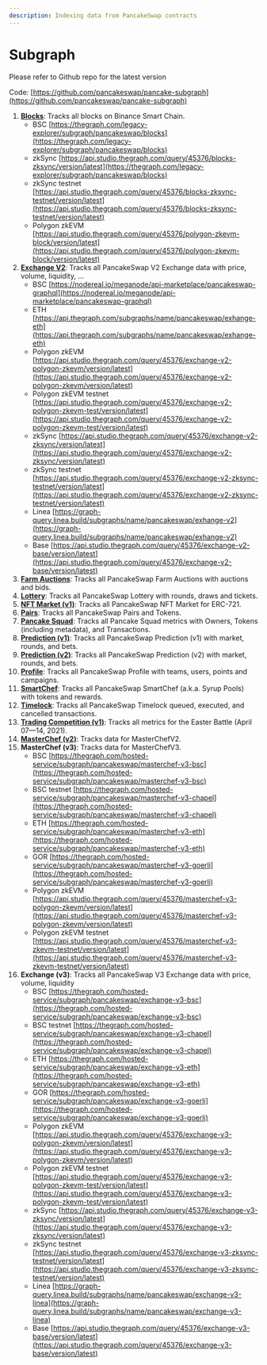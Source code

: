 ```yaml
---
description: Indexing data from PancakeSwap contracts
---
```


# Subgraph

Please refer to Github repo for the latest version

Code: [https://github.com/pancakeswap/pancake-subgraph](https://github.com/pancakeswap/pancake-subgraph)

1. [**Blocks**](https://thegraph.com/legacy-explorer/subgraph/pancakeswap/blocks): Tracks all blocks on Binance Smart Chain.
   * BSC [https://thegraph.com/legacy-explorer/subgraph/pancakeswap/blocks](https://thegraph.com/legacy-explorer/subgraph/pancakeswap/blocks)
   * zkSync [https://api.studio.thegraph.com/query/45376/blocks-zksync/version/latest](https://thegraph.com/legacy-explorer/subgraph/pancakeswap/blocks)
   * zkSync testnet [https://api.studio.thegraph.com/query/45376/blocks-zksync-testnet/version/latest](https://api.studio.thegraph.com/query/45376/blocks-zksync-testnet/version/latest)
   * Polygon zkEVM [https://api.studio.thegraph.com/query/45376/polygon-zkevm-block/version/latest](https://api.studio.thegraph.com/query/45376/polygon-zkevm-block/version/latest)
2. [**Exchange V2**](https://nodereal.io/meganode/api-marketplace/pancakeswap-graphql): Tracks all PancakeSwap V2 Exchange data with price, volume, liquidity, ...
   * BSC [https://nodereal.io/meganode/api-marketplace/pancakeswap-graphql](https://nodereal.io/meganode/api-marketplace/pancakeswap-graphql)
   * ETH [https://api.thegraph.com/subgraphs/name/pancakeswap/exhange-eth](https://api.thegraph.com/subgraphs/name/pancakeswap/exhange-eth)
   * Polygon zkEVM [https://api.studio.thegraph.com/query/45376/exchange-v2-polygon-zkevm/version/latest](https://api.studio.thegraph.com/query/45376/exchange-v2-polygon-zkevm/version/latest)
   * Polygon zkEVM testnet [https://api.studio.thegraph.com/query/45376/exchange-v2-polygon-zkevm-test/version/latest](https://api.studio.thegraph.com/query/45376/exchange-v2-polygon-zkevm-test/version/latest)
   * zkSync [https://api.studio.thegraph.com/query/45376/exchange-v2-zksync/version/latest](https://api.studio.thegraph.com/query/45376/exchange-v2-zksync/version/latest)
   * zkSync testnet [https://api.studio.thegraph.com/query/45376/exchange-v2-zksync-testnet/version/latest](https://api.studio.thegraph.com/query/45376/exchange-v2-zksync-testnet/version/latest)
   * Linea [https://graph-query.linea.build/subgraphs/name/pancakeswap/exhange-v2](https://graph-query.linea.build/subgraphs/name/pancakeswap/exhange-v2)
   * Base [https://api.studio.thegraph.com/query/45376/exchange-v2-base/version/latest](https://api.studio.thegraph.com/query/45376/exchange-v2-base/version/latest)
3. [**Farm Auctions**](https://thegraph.com/legacy-explorer/subgraph/pancakeswap/farm-auctions): Tracks all PancakeSwap Farm Auctions with auctions and bids.
4. [**Lottery**](https://thegraph.com/legacy-explorer/subgraph/pancakeswap/lottery): Tracks all PancakeSwap Lottery with rounds, draws and tickets.
5. [**NFT Market (v1)**](https://thegraph.com/legacy-explorer/subgraph/pancakeswap/nft-market): Tracks all PancakeSwap NFT Market for ERC-721.
6. [**Pairs**](https://thegraph.com/legacy-explorer/subgraph/pancakeswap/pairs): Tracks all PancakeSwap Pairs and Tokens.
7. [**Pancake Squad**](https://thegraph.com/legacy-explorer/subgraph/pancakeswap/pancake-squad): Tracks all Pancake Squad metrics with Owners, Tokens (including metadata), and Transactions.
8. [**Prediction (v1)**](https://thegraph.com/legacy-explorer/subgraph/pancakeswap/prediction): Tracks all PancakeSwap Prediction (v1) with market, rounds, and bets.
9. [**Prediction (v2)**](https://thegraph.com/legacy-explorer/subgraph/pancakeswap/prediction-v2): Tracks all PancakeSwap Prediction (v2) with market, rounds, and bets.
10. [**Profile**](https://thegraph.com/legacy-explorer/subgraph/pancakeswap/profile): Tracks all PancakeSwap Profile with teams, users, points and campaigns.
11. [**SmartChef**](https://thegraph.com/legacy-explorer/subgraph/pancakeswap/smartchef): Tracks all PancakeSwap SmartChef (a.k.a. Syrup Pools) with tokens and rewards.
12. [**Timelock**](https://thegraph.com/legacy-explorer/subgraph/pancakeswap/timelock): Tracks all PancakeSwap Timelock queued, executed, and cancelled transactions.
13. [**Trading Competition (v1)**](https://thegraph.com/legacy-explorer/subgraph/pancakeswap/trading-competition-v1): Tracks all metrics for the Easter Battle (April 07—14, 2021).
14. [**MasterChef (v2)**](https://thegraph.com/hosted-service/subgraph/pancakeswap/masterchef-v2): Tracks data for MasterChefV2.
15. **MasterChef (v3)**: Tracks data for MasterChefV3.
    * BSC [https://thegraph.com/hosted-service/subgraph/pancakeswap/masterchef-v3-bsc](https://thegraph.com/hosted-service/subgraph/pancakeswap/masterchef-v3-bsc)
    * BSC testnet [https://thegraph.com/hosted-service/subgraph/pancakeswap/masterchef-v3-chapel](https://thegraph.com/hosted-service/subgraph/pancakeswap/masterchef-v3-chapel)
    * ETH [https://thegraph.com/hosted-service/subgraph/pancakeswap/masterchef-v3-eth](https://thegraph.com/hosted-service/subgraph/pancakeswap/masterchef-v3-eth)
    * GOR [https://thegraph.com/hosted-service/subgraph/pancakeswap/masterchef-v3-goerli](https://thegraph.com/hosted-service/subgraph/pancakeswap/masterchef-v3-goerli)
    * Polygon zkEVM [https://api.studio.thegraph.com/query/45376/masterchef-v3-polygon-zkevm/version/latest](https://api.studio.thegraph.com/query/45376/masterchef-v3-polygon-zkevm/version/latest)
    * Polygon zkEVM testnet [https://api.studio.thegraph.com/query/45376/masterchef-v3-zkevm-testnet/version/latest](https://api.studio.thegraph.com/query/45376/masterchef-v3-zkevm-testnet/version/latest)
16. **Exchange (v3)**: Tracks all PancakeSwap V3 Exchange data with price, volume, liquidity
    * BSC [https://thegraph.com/hosted-service/subgraph/pancakeswap/exchange-v3-bsc](https://thegraph.com/hosted-service/subgraph/pancakeswap/exchange-v3-bsc)
    * BSC testnet [https://thegraph.com/hosted-service/subgraph/pancakeswap/exchange-v3-chapel](https://thegraph.com/hosted-service/subgraph/pancakeswap/exchange-v3-chapel)
    * ETH [https://thegraph.com/hosted-service/subgraph/pancakeswap/exchange-v3-eth](https://thegraph.com/hosted-service/subgraph/pancakeswap/exchange-v3-eth)
    * GOR [https://thegraph.com/hosted-service/subgraph/pancakeswap/exchange-v3-goerli](https://thegraph.com/hosted-service/subgraph/pancakeswap/exchange-v3-goerli)
    * Polygon zkEVM [https://api.studio.thegraph.com/query/45376/exchange-v3-polygon-zkevm/version/latest](https://api.studio.thegraph.com/query/45376/exchange-v3-polygon-zkevm/version/latest)
    * Polygon zkEVM testnet [https://api.studio.thegraph.com/query/45376/exchange-v3-polygon-zkevm-test/version/latest](https://api.studio.thegraph.com/query/45376/exchange-v3-polygon-zkevm-test/version/latest)
    * zkSync [https://api.studio.thegraph.com/query/45376/exchange-v3-zksync/version/latest](https://api.studio.thegraph.com/query/45376/exchange-v3-zksync/version/latest)
    * zkSync testnet [https://api.studio.thegraph.com/query/45376/exchange-v3-zksync-testnet/version/latest](https://api.studio.thegraph.com/query/45376/exchange-v3-zksync-testnet/version/latest)
    * Linea [https://graph-query.linea.build/subgraphs/name/pancakeswap/exchange-v3-linea](https://graph-query.linea.build/subgraphs/name/pancakeswap/exchange-v3-linea)
    * Base [https://api.studio.thegraph.com/query/45376/exchange-v3-base/version/latest](https://api.studio.thegraph.com/query/45376/exchange-v3-base/version/latest)

